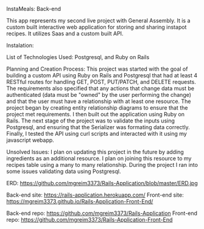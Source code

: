 InstaMeals: Back-end

This app represents my second live project with General Assembly. It is a custom built interactive web application for storing and sharing instapot recipes. It utilizes Saas and a custom built API.

Instalation:

List of Technologies Used: Postgresql, and Ruby on Rails

Planning and Creation Process: This project was started with the goal of building a custom API using Ruby on Rails and Postgresql that had at least 4 RESTful routes for handling GET, POST, PUT/PATCH, and DELETE requests. The requirements also specified that any actions that change data must be authenticated (data must be "owned" by the user performing the change) and that the user must have a relationship with at least one resource. The project began by creating entity relationship diagrams to ensure that the project met requirements. I then built out the application using Ruby on Rails. The next stage of the project was to validate the inputs using Postgresql, and ensuring that the Serializer was formating data correctly. Finally, I tested the API using curl scripts and interacted with it using my javascript webapp.

Unsolved Issues: I plan on updating this project in the future by adding ingredients as an additional resource. I plan on joining this resource to my recipes table using a many to many relationship. During the project I ran into some issues validating data using Postgresql.

ERD: https://github.com/mgreim3373/Rails-Application/blob/master/ERD.jpg

Back-end site: https://rails-application.herokuapp.com/
Front-end site: https://mgreim3373.github.io/Rails-Application-Front-End/

Back-end repo: https://github.com/mgreim3373/Rails-Application
Front-end repo: https://github.com/mgreim3373/Rails-Application-Front-End

